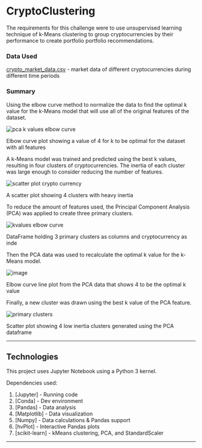 # CryptoClustering
The requirements for this challenge were to use unsupervised learning technique of k-Means clustering to group cryptocurrencies by their performance to create portfolio portfolio recommendations.

### Data Used
[crypto_market_data.csv](/Resources/crypto_market_data.csv) - market data of different cryptocurrencies during different time periods

### Summary
Using the elbow curve method to normalize the data to find the optimal k value for the k-Means model that will use all of the original features of the dataset. 

![pca k values elbow curve](https://user-images.githubusercontent.com/117309455/236635583-a91aea55-5341-47e8-a031-e79e3374b64a.png)

Elbow curve plot showing a value of 4 for k to be optimal for the dataset with all features

A k-Means model was trained and predicted using the best k values, resulting in four clusters of cryptocurrencies. The inertia of each cluster was large enough to consider reducing the number of features.

![scatter plot crypto currency](https://user-images.githubusercontent.com/117309455/236635620-f733ecd1-b258-488a-9790-4a956d28e364.png)

A scatter plot showing 4 clusters with heavy inertia

To reduce the amount of features used, the Principal Component Analysis (PCA) was applied to create three primary clusters.

![kvalues elbow curve](https://user-images.githubusercontent.com/117309455/236635634-f059c82d-598a-4b93-b8bf-d24c3da40f95.png)

DataFrame holding 3 primary clusters as columns and cryptocurrency as inde

Then the PCA data was used to recalculate the optimal k value for the k-Means model.

![image](https://user-images.githubusercontent.com/117309455/236635550-05fd515f-0703-4f8d-b99b-266b207bd53d.png)


Elbow curve line plot from the PCA data that shows 4 to be the optimal k value


Finally, a new cluster was drawn using the best k value of the PCA feature.

![primary clusters](https://user-images.githubusercontent.com/117309455/236635815-65a69092-e35a-4300-a406-dbf004247d1a.png)

Scatter plot showing 4 low inertia clusters generated using the PCA dataframe

---

## Technologies

This project uses Jupyter Notebook using a Python 3 kernel. 

Dependencies used: 
1. [Jupyter] - Running code 
2. [Conda] - Dev environment
3. [Pandas] - Data analysis
4. [Matplotlib] - Data visualization
5. [Numpy] - Data calculations & Pandas support
6. [hvPlot] - Interactive Pandas plots 
7. [scikit-learn] - kMeans clustering, PCA, and StandardScaler 

---